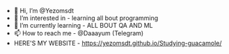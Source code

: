 - 👋 Hi, I’m @Yezomsdt
- 👀 I’m interested in - learning all bout programming
- 🌱 I’m currently learning - ALL BOUT QA AND ML 
- 📫 How to reach me - @Daaayum (Telegram)
- HERE'S MY WEBSITE - https://yezomsdt.github.io/Studying-guacamole/
